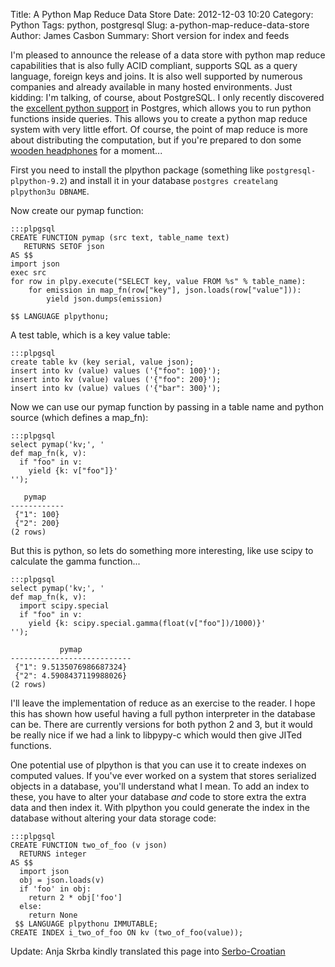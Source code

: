Title: A Python Map Reduce Data Store
Date: 2012-12-03 10:20
Category: Python
Tags: python, postgresql
Slug: a-python-map-reduce-data-store
Author: James Casbon
Summary: Short version for index and feeds


I'm pleased to announce the release of a data store with python map reduce
capabilities that is also fully ACID compliant, supports SQL as a query
language, foreign keys and joins.  It is also well supported by numerous
companies and already available in many hosted environments.  Just kidding: I'm
talking, of course, about PostgreSQL. I only recently discovered the [excellent
python support](http://www.postgresql.org/docs/9.2/static/plpython.html) in Postgres, 
which allows you to run python functions inside queries.  This allows you to
create a python map reduce system with very little effort.  Of course, the point
of map reduce is more about distributing the computation, but if you're prepared
to don some [wooden headphones](http://en.wikipedia.org/wiki/Cargo_cult) for a 
moment...

First you need to install the plpython package (something like `postgresql-plpython-9.2`)
and install it in your database `postgres createlang plpython3u DBNAME`.

Now create our pymap function: 

    :::plpgsql
    CREATE FUNCTION pymap (src text, table_name text)
       RETURNS SETOF json
    AS $$
    import json
    exec src
    for row in plpy.execute("SELECT key, value FROM %s" % table_name):
        for emission in map_fn(row["key"], json.loads(row["value"])):
            yield json.dumps(emission)
     
    $$ LANGUAGE plpythonu; 

A test table, which is a key value table:

    :::plpgsql
    create table kv (key serial, value json);
    insert into kv (value) values ('{"foo": 100}');
    insert into kv (value) values ('{"foo": 200}');
    insert into kv (value) values ('{"bar": 300}');

Now we can use our pymap function by passing in a table name and python source
(which defines a map_fn):

    :::plpgsql
    select pymap('kv;', '
    def map_fn(k, v):
      if "foo" in v:  
        yield {k: v["foo"]}'
    '');
    
       pymap    
    ------------
     {"1": 100}
     {"2": 200}
    (2 rows)
        
But this is python, so lets do something more interesting, like use scipy to
calculate the gamma function...

    :::plpgsql
    select pymap('kv;', '
    def map_fn(k, v):
      import scipy.special
      if "foo" in v:  
        yield {k: scipy.special.gamma(float(v["foo"])/1000)}'
    '');

               pymap           
    ---------------------------
     {"1": 9.5135076986687324}
     {"2": 4.5908437119988026}
    (2 rows)

I'll leave the implementation of reduce as an exercise to the reader.  I hope
this has shown how useful having a full python interpreter in the database can
be.  There are currently versions for both python 2 and 3, but it would be
really nice if we had a link to libpypy-c which would then give JITed functions.

One potential use of plpython is that you can use it to create indexes on
computed values. If you've ever worked on a system that stores serialized
objects in a database, you'll understand what I mean.  To add an index to these,
you have to alter your database *and* code to store extra the extra data and then index it.
With plpython you could generate the index in the database without altering your data storage code:

    :::plpgsql
    CREATE FUNCTION two_of_foo (v json)
      RETURNS integer
    AS $$
      import json
      obj = json.loads(v)
      if 'foo' in obj: 
        return 2 * obj['foo']
      else:
        return None
     $$ LANGUAGE plpythonu IMMUTABLE;
    CREATE INDEX i_two_of_foo ON kv (two_of_foo(value));



Update: Anja Skrba kindly translated this page into [Serbo-Croatian](http://science.webhostinggeeks.com/skladistenje-podataka)

